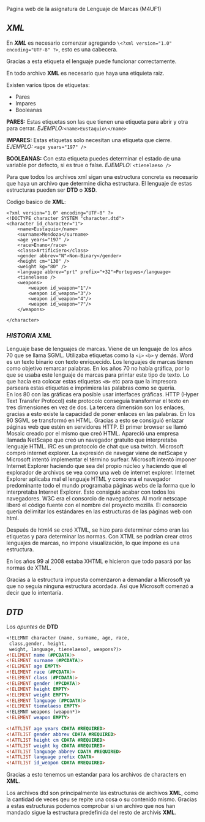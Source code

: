  Pagina web de la asignatura de Lenguaje de Marcas (M4UF1)

## **_XML_**

 
  En **_XML_** es necesario comenzar agregando ```\<?xml version="1.0" encoding="UTF-8" ?>```, esto es una cabecera. 
  
  Gracias a esta etiqueta el lenguaje puede funcionar correctamente. 
  
  En todo archivo **XML** es necesario que haya una etiquieta raiz.
  
  Existen varios tipos de etiquetas:
  
  * Pares
  * Impares 
  * Booleanas
   
  **PARES:** Estas etiquetas son las que tienen una etiqueta para abrir y otra para cerrar. _EJEMPLO:_```<name>Eustaquio\</name>```
  
  **IMPARES:** Estas etiquetas solo necesitan una etiqueta que cierre. _EJEMPLO:_ ```<age years="197" />```
  
  **BOOLEANAS:** Con esta etiqueta puedes determinar el estado de una variable por defecto, si es true o false. _EJEMPLO:_ ```<tienelaeso />``` 
  
  Para que todos los archivos xml sigan una estructura concreta es necesario que haya un archivo que determine dicha estructura. 
  El lenguaje de estas estructuras pueden ser **DTD** o **XSD**.
  
  Codigo basico de **XML**:
```
<?xml version="1.0" encoding="UTF-8" ?>
<!DOCTYPE character SYSTEM "character.dtd">
<character id_character="1">
	<name>Eustaquio</name>
	<surname>Mendoza</surname>
	<age years="197" />
	<race>Enano</race>
	<class>Artificiero</class>
	<gender abbrev="N">Non-Binary</gender>
	<height cm="130" />
	<weight kg="80" />
	<language abbrev="prt" prefix="+32">Portugues</language>
	<tienelaeso />
	<weapons>
		<weapon id_weapon="1"/>
		<weapon id_weapon="3"/>
		<weapon id_weapon="4"/>
		<weapon id_weapon="7"/>
	</weapons>
		
</character>
  ```

### **_HISTORIA XML_**


Lenguaje base de lenguajes de marcas. Viene de un lenguaje de los años 70 que se llama SGML. Utilizaba etiquetas como la  ```<i>``` ```<b>``` y demás. Word es un texto binario con texto enriquecido.
Los lenguajes de marcas tienen como objetivo remarcar palabras. En los años 70 no había gráfica, por lo que se usaba este lenguaje de marcas para printar este tipo de texto. Lo que hacía era colocar estas etiquetas ```<B>``` etc para que la impresora parseara estas etiquetas e imprimiera las palabras como se quería.  
En los 80 con las gráficas era posible usar interfaces gráficas. HTTP  (Hyper Text Transfer Protocol) este protocolo conseguía transformar el texto en tres dimensiones en vez de dos. La tercera dimensión son los enlaces, gracias a esto existe la capacidad de poner enlaces en las palabras.
En los 90 SGML se transformó en HTML. Gracias a esto se consiguió enlazar páginas web que estén en servidores HTTP. El primer browser se llamó Mosaic creado por el mismo que creó HTML. Apareció una empresa llamada NetScape que creó un navegador gratuito que interpretaba lenguaje HTML. IRC es un protocolo de chat que usa twitch. Microsoft compró internet explorer.
La expresión de navegar viene de netScape y Microsoft intentó implementar el término surfear. Microsoft intentó imponer Internet Explorer haciendo que sea del propio núcleo y haciendo que el explorador de archivos se vea como una web de internet explorer. Internet Explorer aplicaba mal el lenguaje HTML y como era el navegador predominante todo el mundo programaba páginas webs de la forma que lo interpretaba Internet Explorer.
Esto consiguió acabar con todos los navegadores. W3C era el consorcio de navegadores. Al morir netscape liberó el código fuente con el nombre del proyecto mozilla. El consorcio quería delimitar los estándares en las estructuras de las páginas web con html. 

Después de html4 se creó XTML, se hizo para determinar cómo eran las etiquetas y para determinar las normas. Con XTML se podrían crear otros lenguajes de marcas, no impone visualización, lo que impone es una estructura.  

En los años 99 al 2008 estaba XHTML e hicieron que todo pasará por las normas de XTML.

Gracias a la estructura impuesta comenzaron a demandar a Microsoft ya que no seguía ninguna estructura acordada. Así que Microsoft comenzó a decir que lo intentaría.

## **_DTD_**
Los _apuntes_ de **DTD**

```dtd
<!ELEMNT character (name, surname, age, race, 
 class,gender, height,
 weight, language, tienelaeso?, weapons?)>
<!ELEMENT name (#PCDATA)>
<!ELEMENT surname (#PCDATA)>
<!ELEMENT age EMPTY>
<!ELEMENT race (#PCDATA)>
<!ELEMENT class (#PCDATA)>
<!ELEMENT gender (#PCDATA)>
<!ELEMENT height EMPTY>
<!ELEMENT weight EMPTY>
<!ELEMENT language (#PCDATA)>
<!ELEMENT tienelaeso EMPTY>
<!ELEMNT weapons (weapon*)>
<!ELEMENT weapon EMPTY>

<!ATTLIST age years CDATA #REQUIRED>
<!ATTLIST gender abbrev CDATA #REQUIRED>
<!ATTLIST height cm CDATA #REQUIRED>
<!ATTLIST weight kg CDATA #REQUIRED>
<!ATTLIST language abbrev CDATA #REQUIRED>
<!ATTLIST language prefix CDATA>
<!ATTLIST id_weapon CDATA #REQUIRED>

```
Gracias a esto tenemos un estandar para los archivos de characters en **XML**. 

Los archivos dtd son principalmente las estructuras de archivos **XML**, como la cantidad de veces qeu se repite una cosa o su contenido mismo. 
Gracias a estas estructuras podemos comprobar si un archivo que nos han mandado sigue la estructura predefinida del resto de archivis **XML**. 
